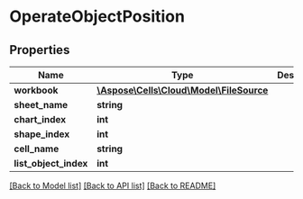 # OperateObjectPosition

## Properties
Name | Type | Description | Notes
------------ | ------------- | ------------- | -------------
**workbook** | [**\Aspose\Cells\Cloud\Model\FileSource**](FileSource.md) |  | [optional] 
**sheet_name** | **string** |  | [optional] 
**chart_index** | **int** |  | [optional] 
**shape_index** | **int** |  | [optional] 
**cell_name** | **string** |  | [optional] 
**list_object_index** | **int** |  | [optional] 

[[Back to Model list]](../README.md#documentation-for-models) [[Back to API list]](../README.md#documentation-for-api-endpoints) [[Back to README]](../README.md)


